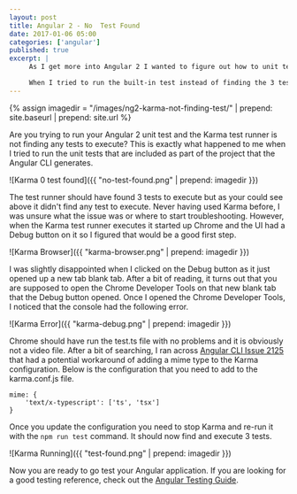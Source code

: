 ```yaml
---
layout: post
title: Angular 2 - No  Test Found
date: 2017-01-06 05:00
categories: ['angular']
published: true
excerpt: |
     As I get more into Angular 2 I wanted to figure out how to unit test my Angular components.  Angular 2 has unit testing built-in to the project that the Angular CLI generates.  It uses  [Karma](https://karma-runner.github.io/1.0/index.html) for the test runner and [Jasmine](https://jasmine.github.io/) for the testing.  The Angular docs also have a really good [Testing Guide](https://angular.io/docs/ts/latest/guide/testing.html).

     When I tried to run the built-in test instead of finding the 3 tests, it found **0** tests.  Never having used Karma before, I was unsure what the issue was or where to start troubleshooting.  Luckily it turned out to be a really simple fix once I figured it out and it had to do with Chrome v55 not running the test.ts file.
---
```


{% assign imagedir = "/images/ng2-karma-not-finding-test/" | prepend: site.baseurl | prepend: site.url %}

Are you trying to run your Angular 2 unit test and the Karma test runner is not finding any tests to execute?  This is exactly what happened to me when I tried to run the unit tests that are included as part of the project that the Angular CLI generates.  

![Karma 0 test found]({{ "no-test-found.png" | prepend: imagedir }})


The test runner should have found 3 tests to execute but as your could see above it didn't find any test to execute.  Never having used Karma before, I was unsure what the issue was or where to start troubleshooting.  However, when the Karma test runner executes it started up Chrome and the UI had a Debug button on it so I figured that would be a good first step.

![Karma Browser]({{ "karma-browser.png" | prepend: imagedir }})

I was slightly disappointed when I clicked on the Debug button as it just opened up a new tab blank tab.  After a bit of reading, it turns out that you are supposed to open the Chrome Developer Tools on that new blank tab that the Debug button opened.  Once I opened the Chrome Developer Tools, I noticed that the console had the following error.

![Karma Error]({{ "karma-debug.png" | prepend: imagedir }})

Chrome should have run the test.ts file with no problems and it is obviously not a video file.  After a bit of searching, I ran across [Angular CLI Issue 2125](https://github.com/angular/angular-cli/issues/2125) that had a potential workaround of adding a mime type to the Karma configuration.  Below is the configuration that you need to add to the karma.conf.js file.  

```
mime: {
    'text/x-typescript': ['ts', 'tsx']
}
```    

Once you update the configuration you need to stop Karma and re-run it with the `npm run test` command.  It should now find and execute 3 tests.

![Karma Running]({{ "test-found.png" | prepend: imagedir }})

Now you are ready to go test your Angular application.  If you are looking for a good testing reference, check out the [Angular Testing Guide](https://angular.io/docs/ts/latest/guide/testing.html).